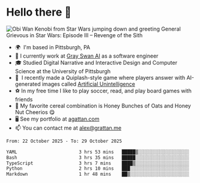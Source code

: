 <!--
**GameDog9988/GameDog9988** is a ✨ _special_ ✨ repository because its `README.md` (this file) appears on your GitHub profile.

Here are some ideas to get you started:

- 🔭 I’m currently working on ...
- 🌱 I’m currently learning ...
- 👯 I’m looking to collaborate on ...
- 🤔 I’m looking for help with ...
- 💬 Ask me about ...
- 📫 How to reach me: ...
- 😄 Pronouns: ...
- ⚡ Fun fact: ...
-->



Hello there 👋
==================================

![Obi Wan Kenobi from Star Wars jumping down and greeting General Grievous in Star Wars: Episode III – Revenge of the Sith](https://github.com/agrattan0820/agrattan0820/assets/51346343/689e56eb-29be-46a5-a079-28ea727b5f7e)


- 🌍  I'm based in Pittsburgh, PA
- 🦢  I currently work at [Gray Swan AI](https://www.grayswan.ai) as a software engineer
- 🎓  Studied Digital Narrative and Interactive Design and Computer Science at the University of Pittsburgh
- 👾  I recently made a Quiplash-style game where players answer with AI-generated images called [Artificial Unintelligence](https://github.com/agrattan0820/artificial-unintelligence)
- ⚽  In my free time I like to play soccer, read, and play board games with friends
- 🥣  My favorite cereal combination is Honey Bunches of Oats and Honey Nut Cheerios 😋
- 🖥️  See my portfolio at [agattan.com](http://agrattan.com/)
- 📫  You can contact me at [alex@grattan.me](mailto:alex@grattan.me)

<!--START_SECTION:waka-->

```txt
From: 22 October 2025 - To: 29 October 2025

YAML                       3 hrs 53 mins   █████▒░░░░░░░░░░░░░░░░░░░   21.02 %
Bash                       3 hrs 35 mins   █████░░░░░░░░░░░░░░░░░░░░   19.42 %
TypeScript                 3 hrs 7 mins    ████▒░░░░░░░░░░░░░░░░░░░░   16.92 %
Python                     2 hrs 10 mins   ███░░░░░░░░░░░░░░░░░░░░░░   11.77 %
Markdown                   1 hr 48 mins    ██▒░░░░░░░░░░░░░░░░░░░░░░   09.79 %
```

<!--END_SECTION:waka-->
